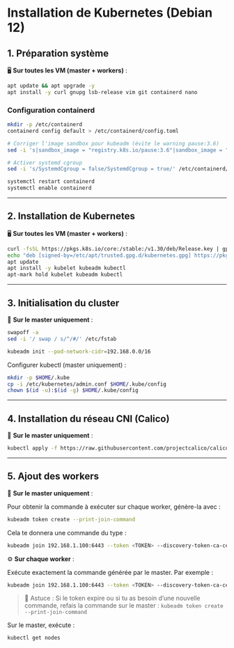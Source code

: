 # Installation de Kubernetes (Debian 12)

## 1. Préparation système

🖥️ **Sur toutes les VM (master + workers)** :

```bash
apt update && apt upgrade -y
apt install -y curl gnupg lsb-release vim git containerd nano
```

### Configuration containerd

```bash
mkdir -p /etc/containerd
containerd config default > /etc/containerd/config.toml

# Corriger l'image sandbox pour kubeadm (évite le warning pause:3.6)
sed -i 's|sandbox_image = "registry.k8s.io/pause:3.6"|sandbox_image = "registry.k8s.io/pause:3.9"|' /etc/containerd/config.toml

# Activer systemd cgroup
sed -i 's/SystemdCgroup = false/SystemdCgroup = true/' /etc/containerd/config.toml

systemctl restart containerd
systemctl enable containerd
```

---

## 2. Installation de Kubernetes

🖥️ **Sur toutes les VM (master + workers)** :

```bash
curl -fsSL https://pkgs.k8s.io/core:/stable:/v1.30/deb/Release.key | gpg --dearmor -o /etc/apt/trusted.gpg.d/kubernetes.gpg
echo "deb [signed-by=/etc/apt/trusted.gpg.d/kubernetes.gpg] https://pkgs.k8s.io/core:/stable:/v1.30/deb/ /" > /etc/apt/sources.list.d/kubernetes.list
apt update
apt install -y kubelet kubeadm kubectl
apt-mark hold kubelet kubeadm kubectl
```

---

## 3. Initialisation du cluster

👑 **Sur le master uniquement** :

```bash
swapoff -a
sed -i '/ swap / s/^/#/' /etc/fstab

kubeadm init --pod-network-cidr=192.168.0.0/16
```

Configurer kubectl (master uniquement) :

```bash
mkdir -p $HOME/.kube
cp -i /etc/kubernetes/admin.conf $HOME/.kube/config
chown $(id -u):$(id -g) $HOME/.kube/config
```

---

## 4. Installation du réseau CNI (Calico)

👑 **Sur le master uniquement** :

```bash
kubectl apply -f https://raw.githubusercontent.com/projectcalico/calico/v3.27.2/manifests/calico.yaml
```

---

## 5. Ajout des workers

👑 **Sur le master uniquement** :

Pour obtenir la commande à exécuter sur chaque worker, génère-la avec :

```bash
kubeadm token create --print-join-command
```

Cela te donnera une commande du type :

```bash
kubeadm join 192.168.1.100:6443 --token <TOKEN> --discovery-token-ca-cert-hash sha256:<HASH>
```

⚙️ **Sur chaque worker** :

Exécute exactement la commande générée par le master. Par exemple :

```bash
kubeadm join 192.168.1.100:6443 --token <TOKEN> --discovery-token-ca-cert-hash sha256:<HASH>
```

> 🔹 Astuce : Si le token expire ou si tu as besoin d’une nouvelle commande, refais la commande sur le master :
> `kubeadm token create --print-join-command`

Sur le master, exécute :

```bash
kubectl get nodes
```
